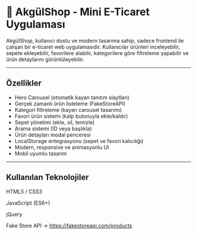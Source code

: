 # 🛒 AkgülShop - Mini E-Ticaret Uygulaması

AkgülShop, kullanıcı dostu ve modern tasarıma sahip, sadece frontend ile çalışan bir e-ticaret web uygulamasıdır. Kullanıcılar ürünleri inceleyebilir, sepete ekleyebilir, favorilere alabilir, kategorilere göre filtreleme yapabilir ve ürün detaylarını görüntüleyebilir.

---

## Özellikler

- Hero Carousel (otomatik kayan tanıtım slaytları)
- Gerçek zamanlı ürün listeleme (FakeStoreAPI)
- Kategori filtreleme (kayan carousel tasarımı)
- Favori ürün sistemi (kalp butonuyla ekle/kaldır)
- Sepet yönetimi (ekle, sil, temizle)
- Arama sistemi (ID veya başlıkla)
- Ürün detayları modal penceresi
- LocalStorage entegrasyonu (sepet ve favori kalıcılığı)
- Modern, responsive ve animasyonlu UI
- Mobil uyumlu tasarım

---

## Kullanılan Teknolojiler
HTML5 / CSS3

JavaScript (ES6+)

jQuery

Fake Store API
→ https://fakestoreapi.com/products
